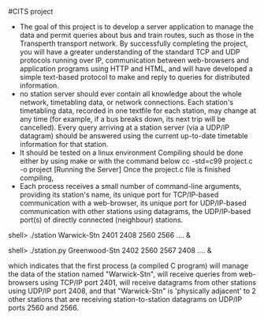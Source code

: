 #CITS project
- The goal of this project is to develop a server application to manage the data and permit queries about bus and train routes, such as those in the Transperth transport network. By successfully completing the project, you will have a greater understanding of the standard TCP and UDP protocols running over IP, communication between web-browsers and application programs using HTTP and HTML, and will have developed a simple text-based protocol to make and reply to queries for distributed information.
- no station server should ever contain all knowledge about the whole network, timetabling data, or network connections. Each station's timetabling data, recorded in one textfile for each station, may change at any time (for example, if a bus breaks down, its next trip will be cancelled). Every query arriving at a station server (via a UDP/IP datagram) should be answered using the current up-to-date timetable information for that station.
- It should be tested on a linux environment Compiling should be done either by using make or with the command below cc -std=c99 project.c -o project
[Running the Server] Once the project.c file is finished compiling,
- Each process receives a small number of command-line arguments, providing its station's name, its unique port for TCP/IP-based communication with a web-browser, its unique port for UDP/IP-based communication with other stations using datagrams, the UDP/IP-based port(s) of directly connected (neighbour) stations. 

shell>  ./station Warwick-Stn 2401 2408 2560 2566 .... &  

shell>  ./station.py Greenwood-Stn 2402 2560 2567 2408 .... &

which indicates that the first process (a compiled C program) will manage the data of the station named "Warwick-Stn", will receive queries from web-browsers using TCP/IP port 2401, will receive datagrams from other stations using UDP/IP port 2408, and that "Warwick-Stn" is 'physically adjacent' to 2 other stations that are receiving station-to-station datagrams on UDP/IP ports 2560 and 2566.